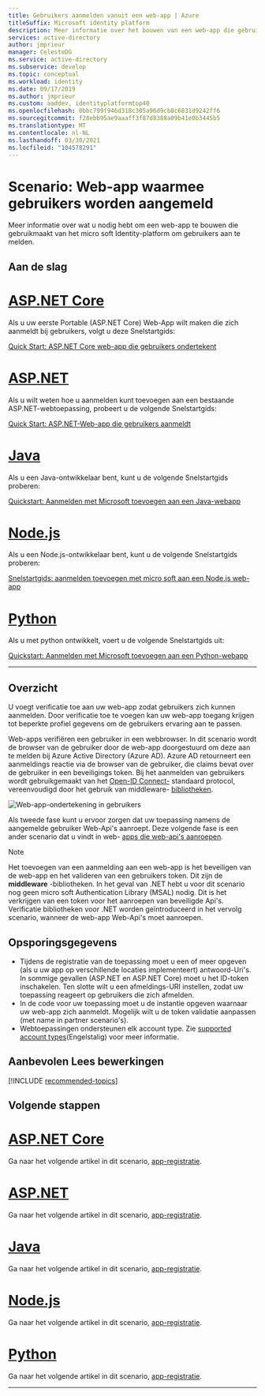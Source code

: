 ```yaml
---
title: Gebruikers aanmelden vanuit een web-app | Azure
titleSuffix: Microsoft identity platform
description: Meer informatie over het bouwen van een web-app die gebruikers aanmeldt (overzicht)
services: active-directory
author: jmprieur
manager: CelesteDG
ms.service: active-directory
ms.subservice: develop
ms.topic: conceptual
ms.workload: identity
ms.date: 09/17/2019
ms.author: jmprieur
ms.custom: aaddev, identityplatformtop40
ms.openlocfilehash: 0bbc799f946d318c305a96d9cb8c6831d9242ff6
ms.sourcegitcommit: f28ebb95ae9aaaff3f87d8388a09b41e0b3445b5
ms.translationtype: MT
ms.contentlocale: nl-NL
ms.lasthandoff: 03/30/2021
ms.locfileid: "104578291"
---
```

# <a name="scenario-web-app-that-signs-in-users"></a>Scenario: Web-app waarmee gebruikers worden aangemeld

Meer informatie over wat u nodig hebt om een web-app te bouwen die gebruikmaakt van het micro soft Identity-platform om gebruikers aan te melden.

## <a name="getting-started"></a>Aan de slag

# <a name="aspnet-core"></a>[ASP.NET Core](#tab/aspnetcore)

Als u uw eerste Portable (ASP.NET Core) Web-App wilt maken die zich aanmeldt bij gebruikers, volgt u deze Snelstartgids:

[Quick Start: ASP.NET Core web-app die gebruikers ondertekent](quickstart-v2-aspnet-core-webapp.md)

# <a name="aspnet"></a>[ASP.NET](#tab/aspnet)

Als u wilt weten hoe u aanmelden kunt toevoegen aan een bestaande ASP.NET-webtoepassing, probeert u de volgende Snelstartgids:

[Quick Start: ASP.NET-Web-app die gebruikers aanmeldt](quickstart-v2-aspnet-webapp.md)

# <a name="java"></a>[Java](#tab/java)

Als u een Java-ontwikkelaar bent, kunt u de volgende Snelstartgids proberen:

[Quickstart: Aanmelden met Microsoft toevoegen aan een Java-webapp](quickstart-v2-java-webapp.md)

# <a name="nodejs"></a>[Node.js](#tab/nodejs)

Als u een Node.js-ontwikkelaar bent, kunt u de volgende Snelstartgids proberen:

[Snelstartgids: aanmelden toevoegen met micro soft aan een Node.js web-app](quickstart-v2-nodejs-webapp-msal.md)

# <a name="python"></a>[Python](#tab/python)

Als u met python ontwikkelt, voert u de volgende Snelstartgids uit:

[Quickstart: Aanmelden met Microsoft toevoegen aan een Python-webapp](quickstart-v2-python-webapp.md)

---

## <a name="overview"></a>Overzicht

U voegt verificatie toe aan uw web-app zodat gebruikers zich kunnen aanmelden. Door verificatie toe te voegen kan uw web-app toegang krijgen tot beperkte profiel gegevens om de gebruikers ervaring aan te passen.

Web-apps verifiëren een gebruiker in een webbrowser. In dit scenario wordt de browser van de gebruiker door de web-app doorgestuurd om deze aan te melden bij Azure Active Directory (Azure AD). Azure AD retourneert een aanmeldings reactie via de browser van de gebruiker, die claims bevat over de gebruiker in een beveiligings token. Bij het aanmelden van gebruikers wordt gebruikgemaakt van het [Open-ID Connect-](./v2-protocols-oidc.md) standaard protocol, vereenvoudigd door het gebruik van middleware- [bibliotheken](scenario-web-app-sign-user-app-configuration.md#microsoft-libraries-supporting-web-apps).

![Web-app-ondertekening in gebruikers](./media/scenario-webapp/scenario-webapp-signs-in-users.svg)

Als tweede fase kunt u ervoor zorgen dat uw toepassing namens de aangemelde gebruiker Web-Api's aanroept. Deze volgende fase is een ander scenario dat u vindt in web- [apps die web-api's aanroepen](scenario-web-app-call-api-overview.md).

> [!NOTE]
> Het toevoegen van een aanmelding aan een web-app is het beveiligen van de web-app en het valideren van een gebruikers token. Dit zijn de  **middleware** -bibliotheken. In het geval van .NET hebt u voor dit scenario nog geen micro soft Authentication Library (MSAL) nodig. Dit is het verkrijgen van een token voor het aanroepen van beveiligde Api's. Verificatie bibliotheken voor .NET worden geïntroduceerd in het vervolg scenario, wanneer de web-app Web-Api's moet aanroepen.

## <a name="specifics"></a>Opsporingsgegevens

- Tijdens de registratie van de toepassing moet u een of meer opgeven (als u uw app op verschillende locaties implementeert) antwoord-Uri's. In sommige gevallen (ASP.NET en ASP.NET Core) moet u het ID-token inschakelen. Ten slotte wilt u een afmeldings-URI instellen, zodat uw toepassing reageert op gebruikers die zich afmelden.
- In de code voor uw toepassing moet u de instantie opgeven waarnaar uw web-app zich aanmeldt. Mogelijk wilt u de token validatie aanpassen (met name in partner scenario's).
- Webtoepassingen ondersteunen elk account type. Zie [supported account types](v2-supported-account-types.md)(Engelstalig) voor meer informatie.

## <a name="recommended-reading"></a>Aanbevolen Lees bewerkingen

[!INCLUDE [recommended-topics](../../../includes/active-directory-develop-scenarios-prerequisites.md)]

## <a name="next-steps"></a>Volgende stappen

# <a name="aspnet-core"></a>[ASP.NET Core](#tab/aspnetcore)

Ga naar het volgende artikel in dit scenario, [app-registratie](./scenario-web-app-sign-user-app-registration.md?tabs=aspnetcore).

# <a name="aspnet"></a>[ASP.NET](#tab/aspnet)

Ga naar het volgende artikel in dit scenario, [app-registratie](./scenario-web-app-sign-user-app-registration.md?tabs=aspnet).

# <a name="java"></a>[Java](#tab/java)

Ga naar het volgende artikel in dit scenario, [app-registratie](./scenario-web-app-sign-user-app-registration.md?tabs=java).

# <a name="nodejs"></a>[Node.js](#tab/nodejs)

Ga naar het volgende artikel in dit scenario, [app-registratie](./scenario-web-app-sign-user-app-registration.md?tabs=nodejs).

# <a name="python"></a>[Python](#tab/python)

Ga naar het volgende artikel in dit scenario, [app-registratie](./scenario-web-app-sign-user-app-registration.md?tabs=python).

---
